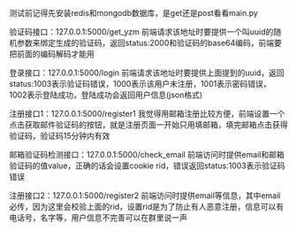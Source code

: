 测试前记得先安装redis和mongodb数据库，是get还是post看看main.py

验证码接口：127.0.0.1:5000/get_yzm     前端请求该地址时要提供一个叫uuid的随机参数来绑定生成的验证码，返回status:2000和验证码的base64编码，前端要把前面的编码解码才能用

登录接口：127.0.0.1:5000/login       前端请求该地址时要提供上面提到的uuid，返回status:1003表示验证码错误，1000表示该用户未注册，1001表示密码错误，1002表示登陆成功，登陆成功会返回用户信息(json格式)

注册接口1：127.0.0.1:5000/register1      我觉得用邮箱注册比较方便，前端设置一个点击获取邮件验证码的按钮，就是注册页面一开始只用填邮箱，填完邮箱点击获得验证码，验证码15分钟内有效

邮箱验证码检测接口：127.0.0.1:5000/check_email      前端访问时提供email和邮箱验证码的值value，正确的话会设置cookie rid，错误返回status:1003表示验证码错误

注册接口2：127.0.0.1:5000/register2         前端访问时提供email等信息，其中email必传，因为这里会校验上面的rid，设置rid是为了防止有人恶意注册，信息可以有电话号，名字等，用户信息不完善可以在群里说一声
